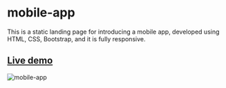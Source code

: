 # mobile-app

This is a static landing page for introducing a mobile app, developed using HTML, CSS, Bootstrap, and it is fully responsive. 

## [Live demo](https://mobile-application.netlify.app/)

![mobile-app](https://github.com/Saeed-Abedini/mobile-app/assets/58294372/7c249435-8e27-468d-9068-4c600012ee73)
